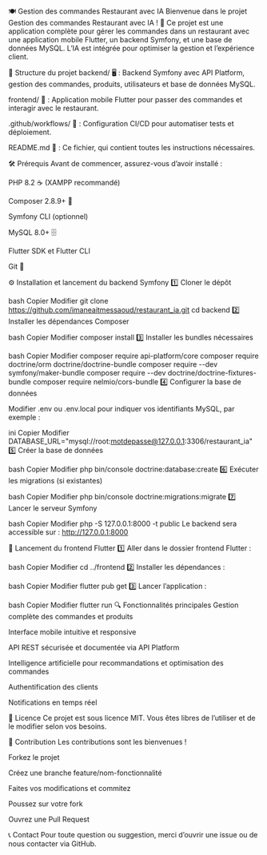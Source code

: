 🍽️ Gestion des commandes Restaurant avec IA
Bienvenue dans le projet Gestion des commandes Restaurant avec IA ! 🎉 Ce projet est une application complète pour gérer les commandes dans un restaurant avec une application mobile Flutter, un backend Symfony, et une base de données MySQL. L’IA est intégrée pour optimiser la gestion et l’expérience client.

📂 Structure du projet
backend/ 🖥️ : Backend Symfony avec API Platform, gestion des commandes, produits, utilisateurs et base de données MySQL.

frontend/ 📱 : Application mobile Flutter pour passer des commandes et interagir avec le restaurant.

.github/workflows/ 🚀 : Configuration CI/CD pour automatiser tests et déploiement.

README.md 📜 : Ce fichier, qui contient toutes les instructions nécessaires.

🛠️ Prérequis
Avant de commencer, assurez-vous d’avoir installé :

PHP 8.2 ☕ (XAMPP recommandé)

Composer 2.8.9+ 🧩

Symfony CLI (optionnel)

MySQL 8.0+ 🗄️

Flutter SDK et Flutter CLI

Git 🐙

⚙️ Installation et lancement du backend Symfony
1️⃣ Cloner le dépôt

bash
Copier
Modifier
git clone https://github.com/imaneaitmessaoud/restaurant_ia.git
cd backend
2️⃣ Installer les dépendances Composer

bash
Copier
Modifier
composer install
3️⃣ Installer les bundles nécessaires

bash
Copier
Modifier
composer require api-platform/core
composer require doctrine/orm doctrine/doctrine-bundle
composer require --dev symfony/maker-bundle
composer require --dev doctrine/doctrine-fixtures-bundle
composer require nelmio/cors-bundle
4️⃣ Configurer la base de données

Modifier .env ou .env.local pour indiquer vos identifiants MySQL, par exemple :

ini
Copier
Modifier
DATABASE_URL="mysql://root:motdepasse@127.0.0.1:3306/restaurant_ia"
5️⃣ Créer la base de données

bash
Copier
Modifier
php bin/console doctrine:database:create
6️⃣ Exécuter les migrations (si existantes)

bash
Copier
Modifier
php bin/console doctrine:migrations:migrate
7️⃣ Lancer le serveur Symfony

bash
Copier
Modifier
php -S 127.0.0.1:8000 -t public
Le backend sera accessible sur : http://127.0.0.1:8000

🚀 Lancement du frontend Flutter
1️⃣ Aller dans le dossier frontend Flutter :

bash
Copier
Modifier
cd ../frontend
2️⃣ Installer les dépendances :

bash
Copier
Modifier
flutter pub get
3️⃣ Lancer l’application :

bash
Copier
Modifier
flutter run
🔍 Fonctionnalités principales
Gestion complète des commandes et produits

Interface mobile intuitive et responsive

API REST sécurisée et documentée via API Platform

Intelligence artificielle pour recommandations et optimisation des commandes

Authentification des clients

Notifications en temps réel

📜 Licence
Ce projet est sous licence MIT. Vous êtes libres de l’utiliser et de le modifier selon vos besoins.

🤝 Contribution
Les contributions sont les bienvenues !

Forkez le projet

Créez une branche feature/nom-fonctionnalité

Faites vos modifications et commitez

Poussez sur votre fork

Ouvrez une Pull Request

📞 Contact
Pour toute question ou suggestion, merci d’ouvrir une issue ou de nous contacter via GitHub.
